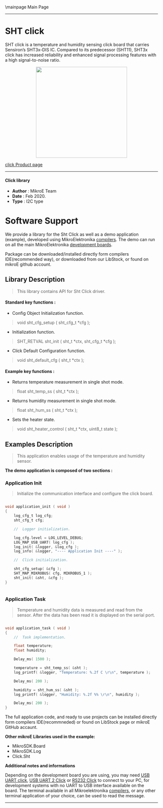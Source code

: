 \mainpage Main Page
 
---
# SHT click

SHT click is a temperature and humidity sensing click board that carries Sensiron’s SHT3x-DIS IC.
Compared to its predecessor (SHT11), SHT3x click has increased reliability and enhanced signal
processing features with a high signal-to-noise ratio.

<p align="center">
  <img src="https://download.mikroe.com/images/click_for_ide/sht_click.png" height=300px>
</p>

[click Product page](<https://www.mikroe.com/sht-click>)

---


#### Click library 

- **Author**        : MikroE Team
- **Date**          : Feb 2020.
- **Type**          : I2C type


# Software Support

We provide a library for the Sht Click 
as well as a demo application (example), developed using MikroElektronika 
[compilers](https://shop.mikroe.com/compilers). 
The demo can run on all the main MikroElektronika [development boards](https://shop.mikroe.com/development-boards).

Package can be downloaded/installed directly form compilers IDE(recommended way), or downloaded from our LibStock, or found on mikroE github account. 

## Library Description

> This library contains API for Sht Click driver.

#### Standard key functions :

- Config Object Initialization function.
> void sht_cfg_setup ( sht_cfg_t *cfg ); 
 
- Initialization function.
> SHT_RETVAL sht_init ( sht_t *ctx, sht_cfg_t *cfg );

- Click Default Configuration function.
> void sht_default_cfg ( sht_t *ctx );


#### Example key functions :

- Returns temperature measurement in single shot mode.
> float sht_temp_ss ( sht_t *ctx );
 
- Returns humidity measurement in single shot mode.
> float sht_hum_ss ( sht_t *ctx );

- Sets the heater state.
> void sht_heater_control ( sht_t *ctx, uint8_t state );

## Examples Description

> This application enables usage of the temperature and humidity sensor.

**The demo application is composed of two sections :**

### Application Init 

> Initialize the communication interface and configure the click board.

```c

void application_init ( void )
{
    log_cfg_t log_cfg;
    sht_cfg_t cfg;

    //  Logger initialization.

    log_cfg.level = LOG_LEVEL_DEBUG;
    LOG_MAP_USB_UART( log_cfg );
    log_init( &logger, &log_cfg );
    log_info( &logger, "---- Application Init ----" );

    //  Click initialization.

    sht_cfg_setup( &cfg );
    SHT_MAP_MIKROBUS( cfg, MIKROBUS_1 );
    sht_init( &sht, &cfg );
}
  
```

### Application Task

> Temperature and humidity data is measured and read from
> the sensor. After the data has been read it is displayed
> on the serial port.

```c

void application_task ( void )
{
    //  Task implementation.

    float temperature;
    float humidity;

    Delay_ms( 1500 );

    temperature = sht_temp_ss( &sht );
    log_printf( &logger, "Temperature: %.2f C \r\n", temperature );

    Delay_ms( 200 );

    humidity = sht_hum_ss( &sht );
    log_printf( &logger, "Humidity: %.2f %% \r\n", humidity );

    Delay_ms( 200 );
}  

```

The full application code, and ready to use projects can be  installed directly form compilers IDE(recommneded) or found on LibStock page or mikroE GitHub accaunt.

**Other mikroE Libraries used in the example:** 

- MikroSDK.Board
- MikroSDK.Log
- Click.Sht

**Additional notes and informations**

Depending on the development board you are using, you may need 
[USB UART click](https://shop.mikroe.com/usb-uart-click), 
[USB UART 2 Click](https://shop.mikroe.com/usb-uart-2-click) or 
[RS232 Click](https://shop.mikroe.com/rs232-click) to connect to your PC, for 
development systems with no UART to USB interface available on the board. The 
terminal available in all Mikroelektronika 
[compilers](https://shop.mikroe.com/compilers), or any other terminal application 
of your choice, can be used to read the message.



---

